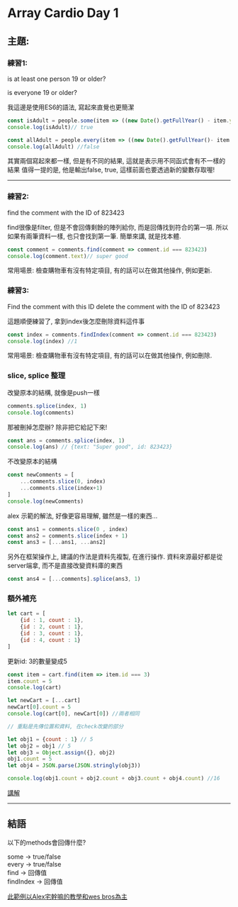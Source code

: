 # Array Cardio Day 1

## 主題:

### 練習1:
is at least one person 19 or older?

is everyone 19 or older?

我這邊是使用ES6的語法, 寫起來直覺也更簡潔

```javascript
const isAdult = people.some(item => ((new Date().getFullYear() - item.year) >= 19 )
console.log(isAdult)// true
```

```javascript
const allAdult = people.every(item => ((new Date().getFullYear()- item.year) >= 19)
console.log(allAdult) //false
```
其實兩個寫起來都一樣, 但是有不同的結果, 這就是表示用不同函式會有不一樣的結果
值得一提的是, 他是輸出false, true, 這樣前面也要透過新的變數存取喔!

---
### 練習2:
find the comment with the ID of 823423

find很像是filter, 但是不會回傳剩餘的陣列給你, 而是回傳找到符合的第一項.
所以如果有兩筆資料一樣, 也只會找到第一筆. 
簡單來講, 就是找本體.

```javascript
const comment = comments.find(comment => comment.id === 823423)
console.log(comment.text)// super good 
```

常用場景:
檢查購物車有沒有特定項目, 有的話可以在做其他操作, 例如更新.

### 練習3:
Find the comment with this ID
delete the comment with the ID of 823423

這題順便練習了, 拿到index後怎麼刪除資料這件事

```javascript
const index = comments.findIndex(comment => comment.id === 823423)
console.log(index) //1 
```

常用場景:
檢查購物車有沒有特定項目, 有的話可以在做其他操作, 例如刪除.

### slice, splice 整理

改變原本的結構, 就像是push一樣
```javascript
comments.splice(index, 1) 
console.log(comments)
```
那被刪掉怎麼辦? 除非把它給記下來!
```javascript
const ans = comments.splice(index, 1) 
console.log(ans) // {text: "Super good", id: 823423}
```

不改變原本的結構
```javascript
const newComments = [
    ...comments.slice(0, index)
    ...comments.slice(index+1)
]
console.log(newComments)
```

alex 示範的解法, 好像更容易理解, 雖然是一樣的東西...

```javascript
const ans1 = comments.slice(0 , index)
const ans2 = comments.slice(index + 1)
const ans3 = [...ans1, ...ans2]
```
另外在框架操作上, 建議的作法是資料先複製, 在進行操作. 
資料來源最好都是從server端拿, 而不是直接改變資料庫的東西

```javascript
const ans4 = [...comments].splice(ans3, 1)
```

### 額外補充

```javascript
let cart = [
    {id : 1, count : 1},
    {id : 2, count : 1},
    {id : 3, count : 1},
    {id : 4, count : 1}
]
```
更新id: 3的數量變成5

```javascript
const item = cart.find(item => item.id === 3)
item.count = 5 
console.log(cart)
```

```javascript
let newCart = [...cart]
newCart[0].count = 5 
console.log(cart[0], newCart[0]) //兩者相同
```

```javascript
// 重點是先傳位置和資料, 在check改變的部分

let obj1 = {count : 1} // 5 
let obj2 = obj1 // 5 
let obj3 = Object.assign({}, obj2)
obj1.count = 5  
let obj4 = JSON.parse(JSON.stringly(obj3))

console.log(obj1.count + obj2.count + obj3.count + obj4.count) //16


```
[講解](https://www.youtube.com/watch?v=OdNA37WSwzc&t=51m34s)

---

## 結語

以下的methods會回傳什麼?

some -> true/false  
every -> true/false  
find -> 回傳值  
findIndex -> 回傳值

[此範例以Alex宅幹嘛的教學和wes bros為主](https://www.youtube.com/watch?v=OdNA37WSwzc&t=10m10s)
